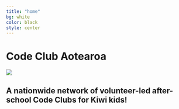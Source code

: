 ```yaml
---
title: "home"
bg: white
color: black
style: center
---
```


# Code Club Aotearoa

<img src="{{ site.baseurl }}/img/apple-touch-icon-precomposed.png"/>

## A nationwide network of volunteer-led after-school Code Clubs for Kiwi kids!
